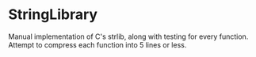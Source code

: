 # StringLibrary

Manual implementation of C's strlib, along with testing for every function. Attempt to compress each function into 5 lines or less.
